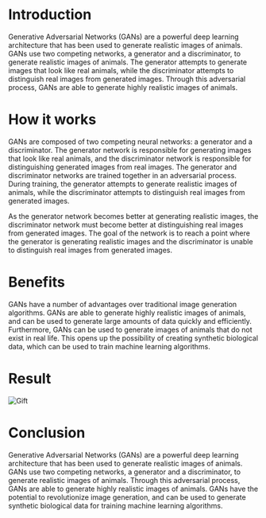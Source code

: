 # Introduction

Generative Adversarial Networks (GANs) are a powerful deep learning architecture that has been used to generate realistic images of animals. GANs use two competing networks, a generator and a discriminator, to generate realistic images of animals. The generator attempts to generate images that look like real animals, while the discriminator attempts to distinguish real images from generated images. Through this adversarial process, GANs are able to generate highly realistic images of animals.

# How it works

GANs are composed of two competing neural networks: a generator and a discriminator. The generator network is responsible for generating images that look like real animals, and the discriminator network is responsible for distinguishing generated images from real images. The generator and discriminator networks are trained together in an adversarial process. During training, the generator attempts to generate realistic images of animals, while the discriminator attempts to distinguish real images from generated images. 

As the generator network becomes better at generating realistic images, the discriminator network must become better at distinguishing real images from generated images. The goal of the network is to reach a point where the generator is generating realistic images and the discriminator is unable to distinguish real images from generated images.

# Benefits

GANs have a number of advantages over traditional image generation algorithms. GANs are able to generate highly realistic images of animals, and can be used to generate large amounts of data quickly and efficiently. Furthermore, GANs can be used to generate images of animals that do not exist in real life. This opens up the possibility of creating synthetic biological data, which can be used to train machine learning algorithms.

# Result

![Gift](https://github.com/LGDnov/GAN/blob/main/gif/gif.gif)

# Conclusion

Generative Adversarial Networks (GANs) are a powerful deep learning architecture that has been used to generate realistic images of animals. GANs use two competing networks, a generator and a discriminator, to generate realistic images of animals. Through this adversarial process, GANs are able to generate highly realistic images of animals. GANs have the potential to revolutionize image generation, and can be used to generate synthetic biological data for training machine learning algorithms.